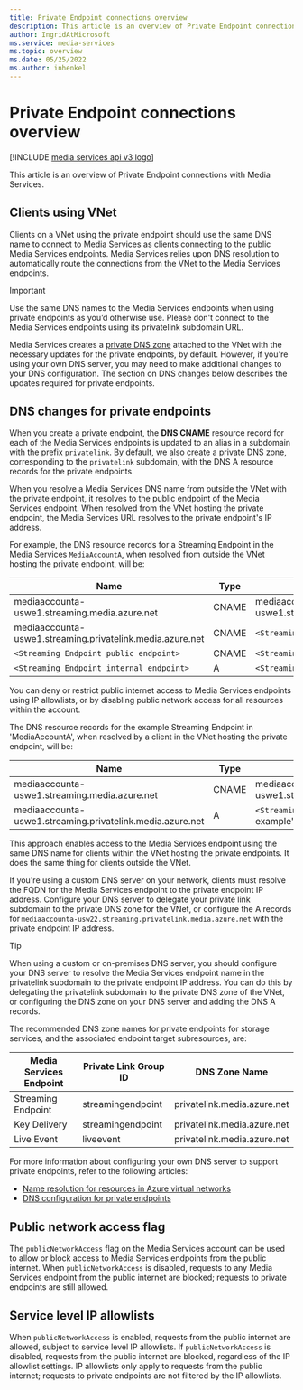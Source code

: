 ```yaml
---
title: Private Endpoint connections overview
description: This article is an overview of Private Endpoint connections with Media Services.
author: IngridAtMicrosoft
ms.service: media-services
ms.topic: overview
ms.date: 05/25/2022
ms.author: inhenkel
---
```


# Private Endpoint connections overview

[!INCLUDE [media services api v3 logo](./includes/v3-hr.md)]

This article is an overview of Private Endpoint connections with Media Services.

## Clients using VNet

Clients on a VNet using the private endpoint should use the same DNS name to connect to Media Services as clients connecting to the public Media Services endpoints. Media Services relies upon DNS resolution to automatically route the connections from the VNet to the Media Services endpoints.

> [!IMPORTANT]
> Use the same DNS names to the Media Services endpoints when using private endpoints as you’d otherwise use. Please don't connect to the Media Services endpoints using its privatelink subdomain URL.

Media Services creates a [private DNS zone](/azure/dns/private-dns-overview) attached to the VNet with the necessary updates for the private endpoints, by default. However, if you're using your own DNS server, you may need to make additional changes to your DNS configuration. The section on DNS changes below describes the updates required for private endpoints.

## DNS changes for private endpoints

When you create a private endpoint, the **DNS CNAME** resource record for each of the Media Services endpoints is updated to an alias in a subdomain with the prefix `privatelink`. By default, we also create a private DNS zone, corresponding to the `privatelink` subdomain, with the DNS A resource records for the private endpoints.

When you resolve a Media Services DNS name from outside the VNet with the private endpoint, it resolves to the public endpoint of the Media Services endpoint. When resolved from the VNet hosting the private endpoint, the Media Services URL resolves to the private endpoint's IP address.

For example, the DNS resource records for a Streaming Endpoint in the Media Services `MediaAccountA`, when resolved from outside the VNet hosting the private endpoint, will be:

| Name | Type | Value |
| ---- | ---- | ----- |
| mediaaccounta-uswe1.streaming.media.azure.net | CNAME | mediaaccounta-uswe1.streaming.privatelink.media.azure.net |
|mediaaccounta-uswe1.streaming.privatelink.media.azure.net | CNAME | `<Streaming Endpoint public endpoint>` |
| `<Streaming Endpoint public endpoint>` | CNAME | `<Streaming Endpoint internal endpoint>` |
| `<Streaming Endpoint internal endpoint>` | A | `<Streaming Endpoint public IP address>` |

You can deny or restrict public internet access to Media Services endpoints using IP allowlists, or by disabling public network access for all resources within the account.

The DNS resource records for the example Streaming Endpoint in 'MediaAccountA', when resolved by a client in the VNet hosting the private endpoint, will be:

| Name | Type | Value |
| ---- | ---- | ----- |
| mediaaccounta-uswe1.streaming.media.azure.net | CNAME | mediaaccounta-uswe1.streaming.privatelink.media.azure.net |
|mediaaccounta-uswe1.streaming.privatelink.media.azure.net | A | `<Streaming Endpoint public endpoint>`, for example" 10.0.0.9 |

This approach enables access to the Media Services endpoint using the same DNS name for clients within the VNet hosting the private endpoints. It does the same thing for clients outside the VNet.

If you're using a custom DNS server on your network, clients must resolve the FQDN for the Media Services endpoint to the private endpoint IP address. Configure your DNS server to delegate your private link subdomain to the private DNS zone for the VNet, or configure the A records for `mediaaccounta-usw22.streaming.privatelink.media.azure.net` with the private endpoint IP address.

> [!TIP]
> When using a custom or on-premises DNS server, you should configure your DNS server to resolve the Media Services endpoint name in the privatelink subdomain to the private endpoint IP address. You can do this by delegating the privatelink subdomain to the private DNS zone of the VNet, or configuring the DNS zone on your DNS server and adding the DNS A records.

The recommended DNS zone names for private endpoints for storage services, and the associated endpoint target subresources, are:

| Media Services Endpoint | Private Link Group ID | DNS Zone Name |
| ----------------------- | --------------------- | ------------- |
| Streaming Endpoint | streamingendpoint | privatelink.media.azure.net |
| Key Delivery | streamingendpoint | privatelink.media.azure.net |
| Live Event | liveevent | privatelink.media.azure.net |

For more information about configuring your own DNS server to support private endpoints, refer to the following articles:

- [Name resolution for resources in Azure virtual networks](/azure/virtual-network/virtual-networks-name-resolution-for-vms-and-role-instances#name-resolution-that-uses-your-own-dns-server)
- [DNS configuration for private endpoints](/azure/private-link/private-endpoint-overview#dns-configuration)

## Public network access flag

The `publicNetworkAccess` flag on the Media Services account can be used to allow or block access to Media Services endpoints from the public internet. When `publicNetworkAccess` is disabled, requests to any Media Services endpoint from the public internet are blocked; requests to private endpoints are still allowed.

## Service level IP allowlists

When `publicNetworkAccess` is enabled, requests from the public internet are allowed, subject to service level IP allowlists. If `publicNetworkAccess` is disabled, requests from the public internet are blocked, regardless of the IP allowlist settings. IP allowlists only apply to requests from the public internet; requests to private endpoints are not filtered by the IP allowlists.